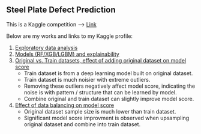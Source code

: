 ## Steel Plate Defect Prediction

This is a Kaggle competition --> [Link](https://www.kaggle.com/competitions/playground-series-s4e3/overview)

Below are my works and links to my Kaggle profile:  
1. [Exploratory data analysis](https://www.kaggle.com/code/ustcer1984/steel-plate-eda-s4e3)
2. [Models (RF/XGB/LGBM) and explainability](https://www.kaggle.com/code/ustcer1984/steel-plate-rf-xgb-lgbm-model-explaination-s4e3)
3. [Original vs. Train datasets, effect of adding original dataset on model score](https://www.kaggle.com/code/ustcer1984/steel-plate-effect-of-adding-original-data-s4e3)
   - Train dataset is from a deep learning model built on original dataset.
   - Train dataset is much noisier with extreme outliers.
   - Removing these outliers negatively affect model score, indicating the noise is with pattern / structure that can be learned by model.
   - Combine original and train dataset can slightly improve model score.
4. [Effect of data balancing on model score](https://www.kaggle.com/code/ustcer1984/steel-plate-data-balance-effect-s4e3)
   - Original dataset sample size is much lower than train dataset.
   - Significant model score improvment is observed when upsampling original dataset and combine into train dataset.
